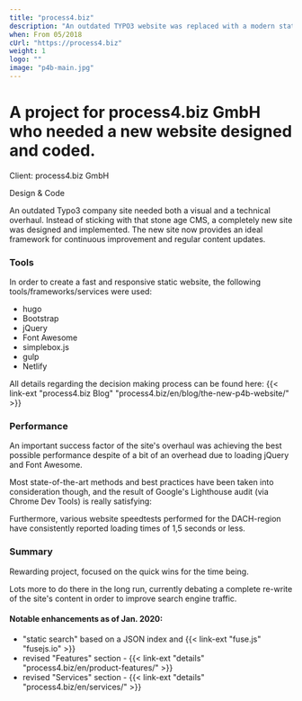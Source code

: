 ```yaml
---
title: "process4.biz"
description: "An outdated TYPO3 website was replaced with a modern static website."
when: From 05/2018
cUrl: "https://process4.biz"
weight: 1
logo: ""
image: "p4b-main.jpg"
---
```


# A project for process4.biz GmbH who needed a new website designed and coded.

Client: process4.biz GmbH

Design & Code

An outdated Typo3 company site needed both a visual and a technical overhaul. Instead of sticking with that stone age CMS, a completely new site was designed and implemented. The new site now provides an ideal framework for continuous improvement and regular content updates.

### Tools

In order to create a fast and responsive static website, the following tools/frameworks/services were used:

- hugo
- Bootstrap
- jQuery
- Font Awesome
- simplebox.js
- gulp
- Netlify

All details regarding the decision making process can be found here: {{< link-ext "process4.biz Blog" "process4.biz/en/blog/the-new-p4b-website/" >}}

### Performance

An important success factor of the site's overhaul was achieving the best possible performance despite of a bit of an overhead due to loading jQuery and Font Awesome.

Most state-of-the-art methods and best practices have been taken into consideration though, and the result of Google's Lighthouse audit (via Chrome Dev Tools) is really satisfying:

Furthermore, various website speedtests performed for the DACH-region have consistently reported loading times of 1,5 seconds or less.

### Summary

Rewarding project, focused on the quick wins for the time being.

Lots more to do there in the long run, currently debating a complete re-write of the site's content in order to improve search engine traffic.

#### Notable enhancements as of Jan. 2020:

- "static search" based on a JSON index and {{< link-ext "fuse.js" "fusejs.io" >}}
- revised "Features" section - {{< link-ext "details" "process4.biz/en/product-features/" >}}
- revised "Services" section - {{< link-ext "details" "process4.biz/en/services/" >}}